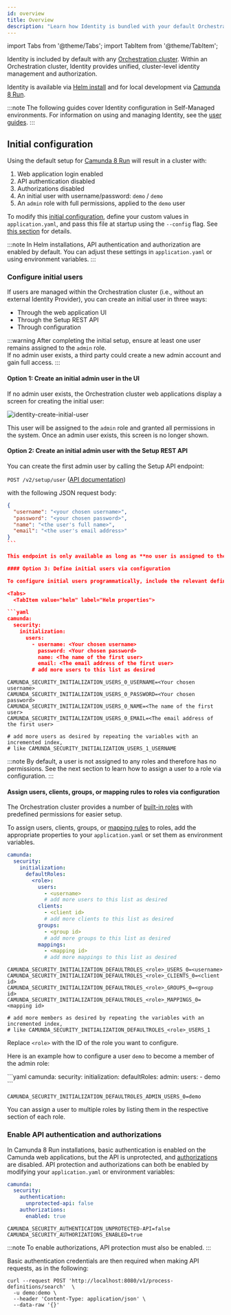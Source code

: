 ```yaml
---
id: overview
title: Overview
description: "Learn how Identity is bundled with your default Orchestration cluster."
---
```


import Tabs from '@theme/Tabs';
import TabItem from '@theme/TabItem';

Identity is included by default with any [Orchestration cluster](/self-managed/reference-architecture/reference-architecture.md#orchestration-cluster). Within an Orchestration cluster, Identity provides unified, cluster-level identity management and authorization.

Identity is available via [Helm install](/self-managed/installation-methods/helm/install.md) and for local development via [Camunda 8 Run](/self-managed/quickstart/developer-quickstart/c8run.md).

:::note
The following guides cover Identity configuration in Self-Managed environments. For information on using and managing Identity, see the [user guides](/components/identity/identity-introduction.md).
:::

## Initial configuration

Using the default setup for [Camunda 8 Run](/self-managed/quickstart/developer-quickstart/c8run.md) will result in a cluster with:

1. Web application login enabled
2. API authentication disabled
3. Authorizations disabled
4. An initial user with username/password: `demo` / `demo`
5. An `admin` role with full permissions, applied to the `demo` user

To modify this [initial configuration](./configuration.md), define your custom values in `application.yaml`, and pass this file at startup using the `--config` flag. See [this section](/self-managed/quickstart/developer-quickstart/c8run.md#enable-authentication-and-authorization) for details.

:::note
In Helm installations, API authentication and authorization are enabled by default. You can adjust these settings in `application.yaml` or using environment variables.
:::

### Configure initial users

If users are managed within the Orchestration cluster (i.e., without an external Identity Provider), you can create an initial user in three ways:

- Through the web application UI
- Through the Setup REST API
- Through configuration

:::warning
After completing the initial setup, ensure at least one user remains assigned to the `admin` role.  
If no admin user exists, a third party could create a new admin account and gain full access.
:::

#### Option 1: Create an initial admin user in the UI

If no admin user exists, the Orchestration cluster web applications display a screen for creating the initial user:

![identity-create-initial-user](./img/create-initial-user.png)

This user will be assigned to the `admin` role and granted all permissions in the system. Once an admin user exists, this screen is no longer shown.

#### Option 2: Create an initial admin user with the Setup REST API

You can create the first admin user by calling the Setup API endpoint:

`POST /v2/setup/user` ([API documentation](/apis-tools/orchestration-cluster-api-rest/specifications/create-admin-user.api.mdx))

with the following JSON request body:

````json
{
  "username": "<your chosen username>",
  "password": "<your chosen password>",
  "name": "<the user's full name>",
  "email": "<the user's email address>"
}
```

This endpoint is only available as long as **no user is assigned to the `admin` role**.

#### Option 3: Define initial users via configuration

To configure initial users programmatically, include the relevant definitions in your `application.yaml` or environment variables.

<Tabs>
  <TabItem value="helm" label="Helm properties">

```yaml
camunda:
  security:
    initialization:
      users:
        - username: <Your chosen username>
          password: <Your chosen password>
          name: <The name of the first user>
          email: <The email address of the first user>
        # add more users to this list as desired
````

  </TabItem>
<TabItem value="env" label="Environment variables" default>

```shell
CAMUNDA_SECURITY_INITIALIZATION_USERS_0_USERNAME=<Your chosen username>
CAMUNDA_SECURITY_INITIALIZATION_USERS_0_PASSWORD=<Your chosen password>
CAMUNDA_SECURITY_INITIALIZATION_USERS_0_NAME=<The name of the first user>
CAMUNDA_SECURITY_INITIALIZATION_USERS_0_EMAIL=<The email address of the first user>

# add more users as desired by repeating the variables with an incremented index,
# like CAMUNDA_SECURITY_INITIALIZATION_USERS_1_USERNAME
```

  </TabItem>
</Tabs>

:::note
By default, a user is not assigned to any roles and therefore has no permissions. See the next section to learn how to assign a user to a role via configuration.
:::

#### Assign users, clients, groups, or mapping rules to roles via configuration

The Orchestration cluster provides a number of [built-in roles](/components/concepts/access-control/authorizations.md#default-roles) with predefined permissions for easier setup.

To assign users, clients, groups, or [mapping rules](/self-managed/concepts/mapping-rules.md) to roles, add the appropriate properties to your `application.yaml` or set them as environment variables.

<Tabs>
  <TabItem value="helm" label="Helm properties">

```yaml
camunda:
  security:
    initialization:
      defaultRoles:
        <role>:
          users:
            - <username>
            # add more users to this list as desired
          clients:
            - <client id>
            # add more clients to this list as desired
          groups:
            - <group id>
            # add more groups to this list as desired
          mappings:
            - <mapping id>
            # add more mappings to this list as desired
```

  </TabItem>
<TabItem value="env" label="Environment variables" default>

```shell
CAMUNDA_SECURITY_INITIALIZATION_DEFAULTROLES_<role>_USERS_0=<username>
CAMUNDA_SECURITY_INITIALIZATION_DEFAULTROLES_<role>_CLIENTS_0=<client id>
CAMUNDA_SECURITY_INITIALIZATION_DEFAULTROLES_<role>_GROUPS_0=<group id>
CAMUNDA_SECURITY_INITIALIZATION_DEFAULTROLES_<role>_MAPPINGS_0=<mapping id>

# add more members as desired by repeating the variables with an incremented index,
# like CAMUNDA_SECURITY_INITIALIZATION_DEFAULTROLES_<role>_USERS_1
```

  </TabItem>
</Tabs>

Replace `<role>` with the ID of the role you want to configure.

Here is an example how to configure a user `demo` to become a member of the admin role:

<Tabs>
  <TabItem value="helm" label="Helm properties">
```yaml
camunda:
  security:
    initialization:
      defaultRoles:
        admin:
          users:
            - demo
```

  </TabItem>
<TabItem value="env" label="Environment variables" default>

```shell
CAMUNDA_SECURITY_INITIALIZATION_DEFAULTROLES_ADMIN_USERS_0=demo
```

  </TabItem>
</Tabs>

You can assign a user to multiple roles by listing them in the respective section of each role.

### Enable API authentication and authorizations

In Camunda 8 Run installations, basic authentication is enabled on the Camunda web applications, but the API is unprotected, and [authorizations](/components/identity/authorization.md) are disabled. API protection and authorizations can both be enabled by modifying your `application.yaml` or environment variables:

<Tabs>
  <TabItem value="helm" label="Helm properties">

```yaml
camunda:
  security:
    authentication:
      unprotected-api: false
    authorizations:
      enabled: true
```

  </TabItem>
<TabItem value="env" label="Environment variables" default>

```shell
CAMUNDA_SECURITY_AUTHENTICATION_UNPROTECTED-API=false
CAMUNDA_SECURITY_AUTHORIZATIONS_ENABLED=true
```

  </TabItem>
</Tabs>

:::note
To enable authorizations, API protection must also be enabled.
:::

Basic authentication credentials are then required when making API requests, as in the following:

```shell
curl --request POST 'http://localhost:8080/v1/process-definitions/search'  \
  -u demo:demo \
  --header 'Content-Type: application/json' \
  --data-raw '{}'
```
